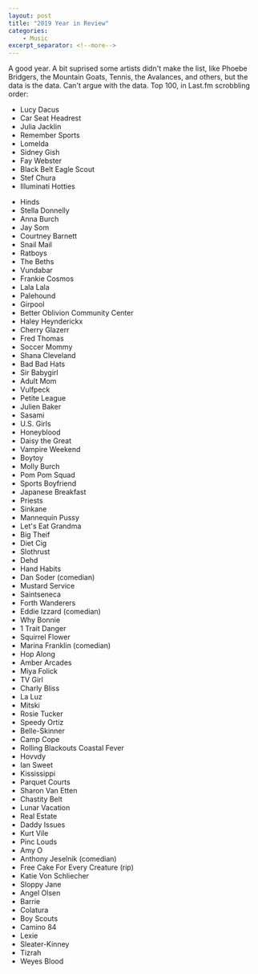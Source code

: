 ```yaml
---
layout: post
title: "2019 Year in Review"
categories:
    - Music
excerpt_separator: <!--more-->
---
```

A good year. A bit suprised some artists didn't make the list, like Phoebe Bridgers, the Mountain Goats, Tennis, the Avalances, and others, but the data is the data. Can't argue with the data.
Top 100, in Last.fm scrobbling order:


- Lucy Dacus
- Car Seat Headrest
- Julia Jacklin
- Remember Sports
- Lomelda
- Sidney Gish
- Fay Webster
- Black Belt Eagle Scout
- Stef Chura
- Illuminati Hotties
<!--more-->
- Hinds
- Stella Donnelly
- Anna Burch
- Jay Som
- Courtney Barnett
- Snail Mail
- Ratboys
- The Beths
- Vundabar
- Frankie Cosmos
- Lala Lala
- Palehound
- Girpool
- Better Oblivion Community Center
- Haley Heynderickx
- Cherry Glazerr
- Fred Thomas
- Soccer Mommy
- Shana Cleveland
- Bad Bad Hats
- Sir Babygirl
- Adult Mom
- Vulfpeck
- Petite League
- Julien Baker
- Sasami
- U.S. Girls
- Honeyblood
- Daisy the Great
- Vampire Weekend
- Boytoy
- Molly Burch
- Pom Pom Squad
- Sports Boyfriend
- Japanese Breakfast
- Priests
- Sinkane
- Mannequin Pussy
- Let's Eat Grandma
- Big Theif
- Diet Cig
- Slothrust
- Dehd
- Hand Habits
- Dan Soder (comedian)
- Mustard Service
- Saintseneca
- Forth Wanderers
- Eddie Izzard (comedian)
- Why Bonnie
- 1 Trait Danger
- Squirrel Flower
- Marina Franklin (comedian)
- Hop Along
- Amber Arcades
- Miya Folick
- TV Girl
- Charly Bliss
- La Luz
- Mitski
- Rosie Tucker
- Speedy Ortiz
- Belle-Skinner
- Camp Cope
- Rolling Blackouts Coastal Fever
- Hovvdy
- Ian Sweet
- Kississippi
- Parquet Courts
- Sharon Van Etten
- Chastity Belt
- Lunar Vacation
- Real Estate
- Daddy Issues
- Kurt Vile
- Pinc Louds
- Amy O
- Anthony Jeselnik (comedian)
- Free Cake For Every Creature (rip)
- Katie Von Schliecher
- Sloppy Jane
- Angel Olsen
- Barrie
- Colatura
- Boy Scouts
- Camino 84
- Lexie
- Sleater-Kinney
- Tizrah
- Weyes Blood
